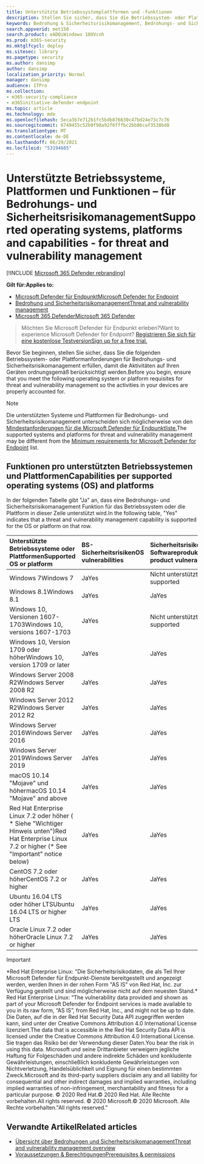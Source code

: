 ```yaml
---
title: Unterstützte Betriebssystemplattformen und -funktionen
description: Stellen Sie sicher, dass Sie die Betriebssystem- oder Plattformanforderungen für Bedrohungs- und Sicherheitsrisikomanagement erfüllen, damit die Aktivitäten auf allen Geräten ordnungsgemäß berücksichtigt werden.
keywords: Bedrohung & Sicherheitsrisikomanagement, Bedrohungs- und Sicherheitsrisikomanagement, Betriebssystem, Plattformanforderungen, Voraussetzungen, von Microsoft Defender für Endpoint-tvm unterstützte Betriebssysteme, Microsoft Defender für Endpunkt-tvm, unterstützte Betriebssysteme, unterstützte Plattformen, Linux-Support, Mac-Support
search.appverid: met150
search.product: eADQiWindows 10XVcnh
ms.prod: m365-security
ms.mktglfcycl: deploy
ms.sitesec: library
ms.pagetype: security
ms.author: dansimp
author: dansimp
localization_priority: Normal
manager: dansimp
audience: ITPro
ms.collection:
- m365-security-compliance
- m365initiative-defender-endpoint
ms.topic: article
ms.technology: mde
ms.openlocfilehash: 5eca3b7e712b1fc5bdb876630c47bd24e73c7c76
ms.sourcegitcommit: 6749455c52b0f98a92f6fffbc2bb86caf3538bd8
ms.translationtype: MT
ms.contentlocale: de-DE
ms.lasthandoff: 06/29/2021
ms.locfileid: "53194685"
---
```

# <a name="supported-operating-systems-platforms-and-capabilities---for-threat-and-vulnerability-management"></a><span data-ttu-id="b18c8-104">Unterstützte Betriebssysteme, Plattformen und Funktionen – für Bedrohungs- und Sicherheitsrisikomanagement</span><span class="sxs-lookup"><span data-stu-id="b18c8-104">Supported operating systems, platforms and capabilities - for threat and vulnerability management</span></span>

[!INCLUDE [Microsoft 365 Defender rebranding](../../includes/microsoft-defender.md)]

<span data-ttu-id="b18c8-105">**Gilt für:**</span><span class="sxs-lookup"><span data-stu-id="b18c8-105">**Applies to:**</span></span>

- [<span data-ttu-id="b18c8-106">Microsoft Defender für Endpunkt</span><span class="sxs-lookup"><span data-stu-id="b18c8-106">Microsoft Defender for Endpoint</span></span>](https://go.microsoft.com/fwlink/?linkid=2154037)
- [<span data-ttu-id="b18c8-107">Bedrohung und Sicherheitsrisikomanagement</span><span class="sxs-lookup"><span data-stu-id="b18c8-107">Threat and vulnerability management</span></span>](next-gen-threat-and-vuln-mgt.md)
- [<span data-ttu-id="b18c8-108">Microsoft 365 Defender</span><span class="sxs-lookup"><span data-stu-id="b18c8-108">Microsoft 365 Defender</span></span>](https://go.microsoft.com/fwlink/?linkid=2118804)

><span data-ttu-id="b18c8-109">Möchten Sie Microsoft Defender für Endpunkt erleben?</span><span class="sxs-lookup"><span data-stu-id="b18c8-109">Want to experience Microsoft Defender for Endpoint?</span></span> [<span data-ttu-id="b18c8-110">Registrieren Sie sich für eine kostenlose Testversion</span><span class="sxs-lookup"><span data-stu-id="b18c8-110">Sign up for a free trial.</span></span>](https://www.microsoft.com/microsoft-365/windows/microsoft-defender-atp?ocid=docs-wdatp-portaloverview-abovefoldlink)

<span data-ttu-id="b18c8-111">Bevor Sie beginnen, stellen Sie sicher, dass Sie die folgenden Betriebssystem- oder Plattformanforderungen für Bedrohungs- und Sicherheitsrisikomanagement erfüllen, damit die Aktivitäten auf Ihren Geräten ordnungsgemäß berücksichtigt werden.</span><span class="sxs-lookup"><span data-stu-id="b18c8-111">Before you begin, ensure that you meet the following operating system or platform requisites for threat and vulnerability management so the activities in your devices are properly accounted for.</span></span>

>[!NOTE]
><span data-ttu-id="b18c8-112">Die unterstützten Systeme und Plattformen für Bedrohungs- und Sicherheitsrisikomanagement unterscheiden sich möglicherweise von den [Mindestanforderungen für die Microsoft Defender für Endpunktliste.](minimum-requirements.md)</span><span class="sxs-lookup"><span data-stu-id="b18c8-112">The supported systems and platforms for threat and vulnerability management may be different from the [Minimum requirements for Microsoft Defender for Endpoint](minimum-requirements.md) list.</span></span>

## <a name="capabilities-per-supported-operating-systems-os-and-platforms"></a><span data-ttu-id="b18c8-113">Funktionen pro unterstützten Betriebssystemen und Plattformen</span><span class="sxs-lookup"><span data-stu-id="b18c8-113">Capabilities per supported operating systems (OS) and platforms</span></span>

<span data-ttu-id="b18c8-114">In der folgenden Tabelle gibt "Ja" an, dass eine Bedrohungs- und Sicherheitsrisikomanagement Funktion für das Betriebssystem oder die Plattform in dieser Zeile unterstützt wird.</span><span class="sxs-lookup"><span data-stu-id="b18c8-114">In the following table, "Yes" indicates that a threat and vulnerability management capability is supported for the OS or platform on that row.</span></span>

<span data-ttu-id="b18c8-115">Unterstützte Betriebssysteme oder Plattformen</span><span class="sxs-lookup"><span data-stu-id="b18c8-115">Supported OS or platform</span></span> | <span data-ttu-id="b18c8-116">BS-Sicherheitsrisiken</span><span class="sxs-lookup"><span data-stu-id="b18c8-116">OS vulnerabilities</span></span> | <span data-ttu-id="b18c8-117">Sicherheitsrisiken für Softwareprodukt</span><span class="sxs-lookup"><span data-stu-id="b18c8-117">Software product vulnerabilities</span></span> | <span data-ttu-id="b18c8-118">Bewertung der Betriebssystemkonfiguration</span><span class="sxs-lookup"><span data-stu-id="b18c8-118">OS configuration assessment</span></span> | <span data-ttu-id="b18c8-119">Konfigurationsbewertung für Sicherheitskontrollen</span><span class="sxs-lookup"><span data-stu-id="b18c8-119">Security controls configuration assessment</span></span> | <span data-ttu-id="b18c8-120">Bewertung der Softwareproduktkonfiguration</span><span class="sxs-lookup"><span data-stu-id="b18c8-120">Software product configuration assessment</span></span>
:---|:---|:---|:---|:---|:---
<span data-ttu-id="b18c8-121">Windows 7</span><span class="sxs-lookup"><span data-stu-id="b18c8-121">Windows 7</span></span> | <span data-ttu-id="b18c8-122">Ja</span><span class="sxs-lookup"><span data-stu-id="b18c8-122">Yes</span></span> | <span data-ttu-id="b18c8-123">Nicht unterstützt</span><span class="sxs-lookup"><span data-stu-id="b18c8-123">Not supported</span></span> | <span data-ttu-id="b18c8-124">Nicht unterstützt</span><span class="sxs-lookup"><span data-stu-id="b18c8-124">Not supported</span></span> | <span data-ttu-id="b18c8-125">Nicht unterstützt</span><span class="sxs-lookup"><span data-stu-id="b18c8-125">Not supported</span></span> | <span data-ttu-id="b18c8-126">Nicht unterstützt</span><span class="sxs-lookup"><span data-stu-id="b18c8-126">Not supported</span></span>
<span data-ttu-id="b18c8-127">Windows 8.1</span><span class="sxs-lookup"><span data-stu-id="b18c8-127">Windows 8.1</span></span> | <span data-ttu-id="b18c8-128">Ja</span><span class="sxs-lookup"><span data-stu-id="b18c8-128">Yes</span></span> | <span data-ttu-id="b18c8-129">Ja</span><span class="sxs-lookup"><span data-stu-id="b18c8-129">Yes</span></span> | <span data-ttu-id="b18c8-130">Ja</span><span class="sxs-lookup"><span data-stu-id="b18c8-130">Yes</span></span> | <span data-ttu-id="b18c8-131">Ja</span><span class="sxs-lookup"><span data-stu-id="b18c8-131">Yes</span></span>| <span data-ttu-id="b18c8-132">Ja</span><span class="sxs-lookup"><span data-stu-id="b18c8-132">Yes</span></span>
<span data-ttu-id="b18c8-133">Windows 10, Versionen 1607-1703</span><span class="sxs-lookup"><span data-stu-id="b18c8-133">Windows 10, versions 1607-1703</span></span> | <span data-ttu-id="b18c8-134">Ja</span><span class="sxs-lookup"><span data-stu-id="b18c8-134">Yes</span></span>  | <span data-ttu-id="b18c8-135">Nicht unterstützt</span><span class="sxs-lookup"><span data-stu-id="b18c8-135">Not supported</span></span> | <span data-ttu-id="b18c8-136">Nicht unterstützt</span><span class="sxs-lookup"><span data-stu-id="b18c8-136">Not supported</span></span> | <span data-ttu-id="b18c8-137">Nicht unterstützt</span><span class="sxs-lookup"><span data-stu-id="b18c8-137">Not supported</span></span> | <span data-ttu-id="b18c8-138">Nicht unterstützt</span><span class="sxs-lookup"><span data-stu-id="b18c8-138">Not supported</span></span>
<span data-ttu-id="b18c8-139">Windows 10, Version 1709 oder höher</span><span class="sxs-lookup"><span data-stu-id="b18c8-139">Windows 10, version 1709 or later</span></span> | <span data-ttu-id="b18c8-140">Ja</span><span class="sxs-lookup"><span data-stu-id="b18c8-140">Yes</span></span> | <span data-ttu-id="b18c8-141">Ja</span><span class="sxs-lookup"><span data-stu-id="b18c8-141">Yes</span></span> | <span data-ttu-id="b18c8-142">Ja</span><span class="sxs-lookup"><span data-stu-id="b18c8-142">Yes</span></span> | <span data-ttu-id="b18c8-143">Ja</span><span class="sxs-lookup"><span data-stu-id="b18c8-143">Yes</span></span> | <span data-ttu-id="b18c8-144">Ja</span><span class="sxs-lookup"><span data-stu-id="b18c8-144">Yes</span></span>
<span data-ttu-id="b18c8-145">Windows Server 2008 R2</span><span class="sxs-lookup"><span data-stu-id="b18c8-145">Windows Server 2008 R2</span></span> | <span data-ttu-id="b18c8-146">Ja</span><span class="sxs-lookup"><span data-stu-id="b18c8-146">Yes</span></span> | <span data-ttu-id="b18c8-147">Ja</span><span class="sxs-lookup"><span data-stu-id="b18c8-147">Yes</span></span> | <span data-ttu-id="b18c8-148">Ja</span><span class="sxs-lookup"><span data-stu-id="b18c8-148">Yes</span></span> | <span data-ttu-id="b18c8-149">Ja</span><span class="sxs-lookup"><span data-stu-id="b18c8-149">Yes</span></span> | <span data-ttu-id="b18c8-150">Ja</span><span class="sxs-lookup"><span data-stu-id="b18c8-150">Yes</span></span>
<span data-ttu-id="b18c8-151">Windows Server 2012 R2</span><span class="sxs-lookup"><span data-stu-id="b18c8-151">Windows Server 2012 R2</span></span> | <span data-ttu-id="b18c8-152">Ja</span><span class="sxs-lookup"><span data-stu-id="b18c8-152">Yes</span></span> | <span data-ttu-id="b18c8-153">Ja</span><span class="sxs-lookup"><span data-stu-id="b18c8-153">Yes</span></span> | <span data-ttu-id="b18c8-154">Ja</span><span class="sxs-lookup"><span data-stu-id="b18c8-154">Yes</span></span> | <span data-ttu-id="b18c8-155">Ja</span><span class="sxs-lookup"><span data-stu-id="b18c8-155">Yes</span></span> | <span data-ttu-id="b18c8-156">Ja</span><span class="sxs-lookup"><span data-stu-id="b18c8-156">Yes</span></span>
<span data-ttu-id="b18c8-157">Windows Server 2016</span><span class="sxs-lookup"><span data-stu-id="b18c8-157">Windows Server 2016</span></span> | <span data-ttu-id="b18c8-158">Ja</span><span class="sxs-lookup"><span data-stu-id="b18c8-158">Yes</span></span> | <span data-ttu-id="b18c8-159">Ja</span><span class="sxs-lookup"><span data-stu-id="b18c8-159">Yes</span></span> | <span data-ttu-id="b18c8-160">Ja</span><span class="sxs-lookup"><span data-stu-id="b18c8-160">Yes</span></span> | <span data-ttu-id="b18c8-161">Ja</span><span class="sxs-lookup"><span data-stu-id="b18c8-161">Yes</span></span> | <span data-ttu-id="b18c8-162">Ja</span><span class="sxs-lookup"><span data-stu-id="b18c8-162">Yes</span></span>
<span data-ttu-id="b18c8-163">Windows Server 2019</span><span class="sxs-lookup"><span data-stu-id="b18c8-163">Windows Server 2019</span></span> | <span data-ttu-id="b18c8-164">Ja</span><span class="sxs-lookup"><span data-stu-id="b18c8-164">Yes</span></span> | <span data-ttu-id="b18c8-165">Ja</span><span class="sxs-lookup"><span data-stu-id="b18c8-165">Yes</span></span> | <span data-ttu-id="b18c8-166">Ja</span><span class="sxs-lookup"><span data-stu-id="b18c8-166">Yes</span></span> | <span data-ttu-id="b18c8-167">Ja</span><span class="sxs-lookup"><span data-stu-id="b18c8-167">Yes</span></span> | <span data-ttu-id="b18c8-168">Ja</span><span class="sxs-lookup"><span data-stu-id="b18c8-168">Yes</span></span>
<span data-ttu-id="b18c8-169">macOS 10.14 "Mojave" und höher</span><span class="sxs-lookup"><span data-stu-id="b18c8-169">macOS 10.14 "Mojave" and above</span></span> | <span data-ttu-id="b18c8-170">Ja</span><span class="sxs-lookup"><span data-stu-id="b18c8-170">Yes</span></span> | <span data-ttu-id="b18c8-171">Ja</span><span class="sxs-lookup"><span data-stu-id="b18c8-171">Yes</span></span> | <span data-ttu-id="b18c8-172">Ja</span><span class="sxs-lookup"><span data-stu-id="b18c8-172">Yes</span></span> | <span data-ttu-id="b18c8-173">Ja</span><span class="sxs-lookup"><span data-stu-id="b18c8-173">Yes</span></span> | <span data-ttu-id="b18c8-174">Ja</span><span class="sxs-lookup"><span data-stu-id="b18c8-174">Yes</span></span> 
<span data-ttu-id="b18c8-175">Red Hat Enterprise Linux 7.2 oder höher ( \* Siehe "Wichtiger Hinweis unten")</span><span class="sxs-lookup"><span data-stu-id="b18c8-175">Red Hat Enterprise Linux 7.2 or higher (\* See "Important" notice below)</span></span> | <span data-ttu-id="b18c8-176">Ja</span><span class="sxs-lookup"><span data-stu-id="b18c8-176">Yes</span></span> | <span data-ttu-id="b18c8-177">Ja</span><span class="sxs-lookup"><span data-stu-id="b18c8-177">Yes</span></span> | <span data-ttu-id="b18c8-178">Ja</span><span class="sxs-lookup"><span data-stu-id="b18c8-178">Yes</span></span> | <span data-ttu-id="b18c8-179">Ja</span><span class="sxs-lookup"><span data-stu-id="b18c8-179">Yes</span></span> | <span data-ttu-id="b18c8-180">Ja</span><span class="sxs-lookup"><span data-stu-id="b18c8-180">Yes</span></span>
<span data-ttu-id="b18c8-181">CentOS 7.2 oder höher</span><span class="sxs-lookup"><span data-stu-id="b18c8-181">CentOS 7.2 or higher</span></span> | <span data-ttu-id="b18c8-182">Ja</span><span class="sxs-lookup"><span data-stu-id="b18c8-182">Yes</span></span> | <span data-ttu-id="b18c8-183">Ja</span><span class="sxs-lookup"><span data-stu-id="b18c8-183">Yes</span></span> | <span data-ttu-id="b18c8-184">Ja</span><span class="sxs-lookup"><span data-stu-id="b18c8-184">Yes</span></span> | <span data-ttu-id="b18c8-185">Ja</span><span class="sxs-lookup"><span data-stu-id="b18c8-185">Yes</span></span> | <span data-ttu-id="b18c8-186">Ja</span><span class="sxs-lookup"><span data-stu-id="b18c8-186">Yes</span></span>
<span data-ttu-id="b18c8-187">Ubuntu 16.04 LTS oder höher LTS</span><span class="sxs-lookup"><span data-stu-id="b18c8-187">Ubuntu 16.04 LTS or higher LTS</span></span> | <span data-ttu-id="b18c8-188">Ja</span><span class="sxs-lookup"><span data-stu-id="b18c8-188">Yes</span></span> | <span data-ttu-id="b18c8-189">Ja</span><span class="sxs-lookup"><span data-stu-id="b18c8-189">Yes</span></span> | <span data-ttu-id="b18c8-190">Ja</span><span class="sxs-lookup"><span data-stu-id="b18c8-190">Yes</span></span> | <span data-ttu-id="b18c8-191">Ja</span><span class="sxs-lookup"><span data-stu-id="b18c8-191">Yes</span></span> | <span data-ttu-id="b18c8-192">Ja</span><span class="sxs-lookup"><span data-stu-id="b18c8-192">Yes</span></span>
<span data-ttu-id="b18c8-193">Oracle Linux 7.2 oder höher</span><span class="sxs-lookup"><span data-stu-id="b18c8-193">Oracle Linux 7.2 or higher</span></span> | <span data-ttu-id="b18c8-194">Ja</span><span class="sxs-lookup"><span data-stu-id="b18c8-194">Yes</span></span> | <span data-ttu-id="b18c8-195">Ja</span><span class="sxs-lookup"><span data-stu-id="b18c8-195">Yes</span></span> | <span data-ttu-id="b18c8-196">Ja</span><span class="sxs-lookup"><span data-stu-id="b18c8-196">Yes</span></span> | <span data-ttu-id="b18c8-197">Ja</span><span class="sxs-lookup"><span data-stu-id="b18c8-197">Yes</span></span> | <span data-ttu-id="b18c8-198">Ja</span><span class="sxs-lookup"><span data-stu-id="b18c8-198">Yes</span></span>

>[!IMPORTANT]
> <span data-ttu-id="b18c8-199">\*Red Hat Enterprise Linux: "Die Sicherheitsrisikodaten, die als Teil Ihrer Microsoft Defender für Endpunkt-Dienste bereitgestellt und angezeigt werden, werden Ihnen in der rohen Form "AS IS" von Red Hat, Inc. zur Verfügung gestellt und sind möglicherweise nicht auf dem neuesten Stand.</span><span class="sxs-lookup"><span data-stu-id="b18c8-199">\* Red Hat Enterprise Linux: “The vulnerability data provided and shown as part of your Microsoft Defender for Endpoint services is made available to you in its raw form, “AS IS”, from Red Hat, Inc., and might not be up to date.</span></span> <span data-ttu-id="b18c8-200">Die Daten, auf die in der Red Hat Security Data API zugegriffen werden kann, sind unter der Creative Commons Attribution 4.0 International License lizenziert.</span><span class="sxs-lookup"><span data-stu-id="b18c8-200">The data that is accessible in the Red Hat Security Data API is licensed under the Creative Commons Attribution 4.0 International License.</span></span> <span data-ttu-id="b18c8-201">Sie tragen das Risiko bei der Verwendung dieser Daten.</span><span class="sxs-lookup"><span data-stu-id="b18c8-201">You bear the risk in using this data.</span></span> <span data-ttu-id="b18c8-202">Microsoft und seine Drittanbieter verweigern jegliche Haftung für Folgeschäden und andere indirekte Schäden und konkludente Gewährleistungen, einschließlich konkludente Gewährleistungen von Nichtverletzung, Handelsüblichkeit und Eignung für einen bestimmten Zweck.</span><span class="sxs-lookup"><span data-stu-id="b18c8-202">Microsoft and its third-party suppliers disclaim any and all liability for consequential and other indirect damages and implied warranties, including implied warranties of non-infringement, merchantability and fitness for a particular purpose.</span></span> <span data-ttu-id="b18c8-203">© 2020 Red Hat.</span><span class="sxs-lookup"><span data-stu-id="b18c8-203">© 2020 Red Hat.</span></span> <span data-ttu-id="b18c8-204">Alle Rechte vorbehalten.</span><span class="sxs-lookup"><span data-stu-id="b18c8-204">All rights reserved.</span></span> <span data-ttu-id="b18c8-205">© 2020 Microsoft.</span><span class="sxs-lookup"><span data-stu-id="b18c8-205">© 2020 Microsoft.</span></span> <span data-ttu-id="b18c8-206">Alle Rechte vorbehalten."</span><span class="sxs-lookup"><span data-stu-id="b18c8-206">All rights reserved.”</span></span>

## <a name="related-articles"></a><span data-ttu-id="b18c8-207">Verwandte Artikel</span><span class="sxs-lookup"><span data-stu-id="b18c8-207">Related articles</span></span>

- [<span data-ttu-id="b18c8-208">Übersicht über Bedrohungen und Sicherheitsrisikomanagement</span><span class="sxs-lookup"><span data-stu-id="b18c8-208">Threat and vulnerability management overview</span></span>](next-gen-threat-and-vuln-mgt.md)
- [<span data-ttu-id="b18c8-209">Voraussetzungen & Berechtigungen</span><span class="sxs-lookup"><span data-stu-id="b18c8-209">Prerequisites & permissions</span></span>](tvm-prerequisites.md)

